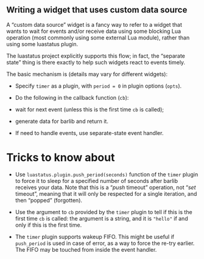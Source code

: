 Writing a widget that uses custom data source
---

A “custom data source” widget is a fancy way to refer to a widget that wants to wait for events
and/or receive data using some blocking Lua operation (most commonly using some external Lua
module), rather than using some luastatus plugin.

The luastatus project explicitly supports this flow; in fact, the “separate state” thing is there
exactly to help such widgets react to events timely.

The basic mechanism is (details may vary for different widgets):

 * Specify `timer` as a plugin, with `period = 0` in plugin options (`opts`).

 * Do the following in the callback function (`cb`):

  + wait for next event (unless this is the first time `cb` is called);

  + generate data for barlib and return it.

 * If need to handle events, use separate-state event handler.

Tricks to know about
===

* Use `luastatus.plugin.push_period(seconds)` function of the `timer` plugin to force it to sleep
for a specified number of seconds after barlib receives your data. Note that this is a
“*push* timeout” operation, not “*set* timeout”, meaning that it will only be respected for a single
iteration, and then “popped” (forgotten).

* Use the argument to `cb` provided by the `timer` plugin to tell if this is the first time `cb`
is called: the argument is a string, and it is `"hello"` if and only if this is the first time.

* The `timer` plugin supports wakeup FIFO. This might be useful if `push_period` is used in case of
error, as a way to force the re-try earlier. The FIFO may be touched from inside the event handler.
